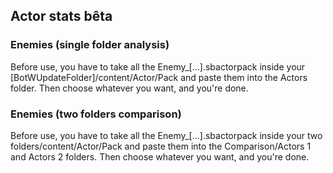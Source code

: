 ## Actor stats bêta

### Enemies (single folder analysis)

Before use, you have to take all the Enemy_[...].sbactorpack inside your [BotWUpdateFolder]/content/Actor/Pack and paste them into the Actors folder. Then choose whatever you want, and you're done.

### Enemies (two folders comparison)

Before use, you have to take all the Enemy_[...].sbactorpack inside your two folders/content/Actor/Pack and paste them into the Comparison/Actors 1 and Actors 2 folders. Then choose whatever you want, and you're done.